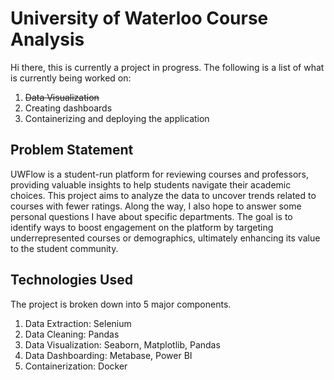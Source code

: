 # University of Waterloo Course Analysis

Hi there, this is currently a project in progress. The following is a list of what is currently being worked on:
1. ~~Data Visualization~~
2. Creating dashboards 
3. Containerizing and deploying the application

## Problem Statement
UWFlow is a student-run platform for reviewing courses and professors, providing valuable insights to help students navigate their academic choices. This project aims to analyze the data to uncover trends related to courses with fewer ratings. Along the way, I also hope to answer some personal questions I have about specific departments. The goal is to identify ways to boost engagement on the platform by targeting underrepresented courses or demographics, ultimately enhancing its value to the student community.

## Technologies Used
The project is broken down into 5 major components.
1. Data Extraction: Selenium
2. Data Cleaning: Pandas
3. Data Visualization: Seaborn, Matplotlib, Pandas
4. Data Dashboarding: Metabase, Power BI
5. Containerization: Docker

   

